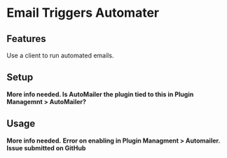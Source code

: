 # Email Triggers Automater

## Features

Use a client to run automated emails.

## Setup

**More info needed. Is AutoMailer the plugin tied to this in Plugin Managemnt > AutoMailer?**

## Usage

**More info needed.**
**Error on enabling in Plugin Managment > Automailer. Issue submitted on GitHub**